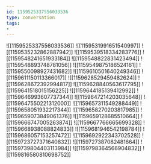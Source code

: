 ```yaml
---
id: 1159525337556033536
type: conversation
tags:
- 
---
```

![[1159525337556033536]]
![[1159531991651540997]]
![[1159535232862887942]]
![[1159539518334283776]]
![[1159548241651933184]]
![[1159548822831423494]]
![[1159548893748781056]]
![[1159549875186524161]]
![[1159550098927431682]]
![[1159610501640249346]]
![[1159611150113366017]]
![[1159628529459482624]]
![[1159628672392994817]]
![[1159628840563617795]]
![[1159641518015156225]]
![[1159644185139412992]]
![[1159646993607737344]]
![[1159647214203035648]]
![[1159647550221312000]]
![[1159657311549288449]]
![[1159658051932217344]]
![[1159658270203817985]]
![[1159659073849061376]]
![[1159659128685510664]]
![[1159666747005263874]]
![[1159667766665699328]]
![[1159668938088824833]]
![[1159681946542198784]]
![[1159686057153257472]]
![[1159692922343702528]]
![[1159723727371640832]]
![[1159727387082481664]]
![[1159739804403113984]]
![[1159798364566904832]]
![[1159816580810698752]]

